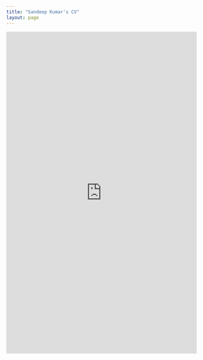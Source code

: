 ```yaml
---
title: "Sandeep Kumar's CV"
layout: page
---
```


<embed src="https://sandeep-kumaar.github.io/main/sandeep_cv.pdf" width="100%" height="850px"/>
